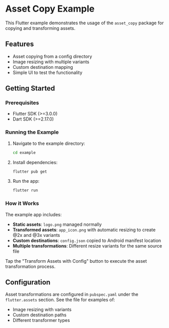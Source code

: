 # Asset Copy Example

This Flutter example demonstrates the usage of the `asset_copy` package for copying and transforming assets.

## Features

- Asset copying from a config directory
- Image resizing with multiple variants
- Custom destination mapping
- Simple UI to test the functionality

## Getting Started

### Prerequisites

- Flutter SDK (>=3.0.0)
- Dart SDK (>=2.17.0)

### Running the Example

1. Navigate to the example directory:
   ```bash
   cd example
   ```

2. Install dependencies:
   ```bash
   flutter pub get
   ```

3. Run the app:
   ```bash
   flutter run
   ```

### How it Works

The example app includes:

- **Static assets**: `logo.png` managed normally
- **Transformed assets**: `app_icon.png` with automatic resizing to create @2x and @3x variants
- **Custom destinations**: `config.json` copied to Android manifest location
- **Multiple transformations**: Different resize variants for the same source file

Tap the "Transform Assets with Config" button to execute the asset transformation process.

## Configuration

Asset transformations are configured in `pubspec.yaml` under the `flutter.assets` section. See the file for examples of:

- Image resizing with variants
- Custom destination paths
- Different transformer types